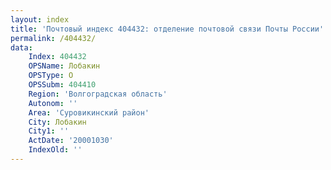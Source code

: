 ```yaml
---
layout: index
title: 'Почтовый индекс 404432: отделение почтовой связи Почты России'
permalink: /404432/
data:
    Index: 404432
    OPSName: Лобакин
    OPSType: О
    OPSSubm: 404410
    Region: 'Волгоградская область'
    Autonom: ''
    Area: 'Суровикинский район'
    City: Лобакин
    City1: ''
    ActDate: '20001030'
    IndexOld: ''
---
```

